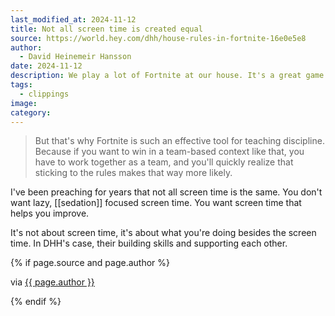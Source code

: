 ```yaml
---
last_modified_at: 2024-11-12
title: Not all screen time is created equal
source: https://world.hey.com/dhh/house-rules-in-fortnite-16e0e5e8
author:
  - David Heinemeir Hansson
date: 2024-11-12
description: We play a lot of Fortnite at our house. It's a great game for teaching kids cooperative discipline, and in a remarkably wholesome setting to boot (no blood, cartoon styling). I've had no qualms involving all three of our boys from an early age in the family squad, including our two youngest from around age four. Since we started playin...
tags:
  - clippings
image: 
category:
---
```

> But that's why Fortnite is such an effective tool for teaching discipline. Because if you want to win in a team-based context like that, you have to work together as a team, and you'll quickly realize that sticking to the rules makes that way more likely.

I've been preaching for years that not all screen time is the same. You don't want lazy, [[sedation]] focused screen time. You want screen time that helps you improve. 

It's not about screen time, it's about what you're doing besides the screen time. In DHH's case, their building skills and supporting each other. 

{% if page.source and page.author %}
  <p>via <a href="{{ page.source }}">{{ page.author }}</a></p>
{% endif %}